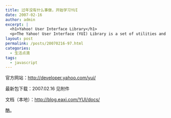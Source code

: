 ```yaml
---
title: 过年没有什么事做，开始学习YUI
date: 2007-02-16
author: admin
excerpt: |
  <h1>Yahoo! User Interface Library</h1>
  <p>The Yahoo! User Interface (YUI) Library is a set of utilities and controls, written in JavaScript, for building richly interactive web applications using techniques such as DOM scripting, DHTML and AJAX. The YUI Library also includes several core CSS resources. All components in the YUI Library have been released as open source under a <a href="http://developer.yahoo.com/yui/license.txt"><font color="#0000de">BSD license</font></a> and are free for all uses.</p>
layout: post
permalink: /posts/20070216-97.html
categories:
  - 生活点滴
tags:
  - javascript
---
```

官方网站：<http://developer.yahoo.com/yui/>

最新包下载：2007.02.16 见附件

文档（本地）：<http://blog.eaxi.com/YUI/docs/>

酷。